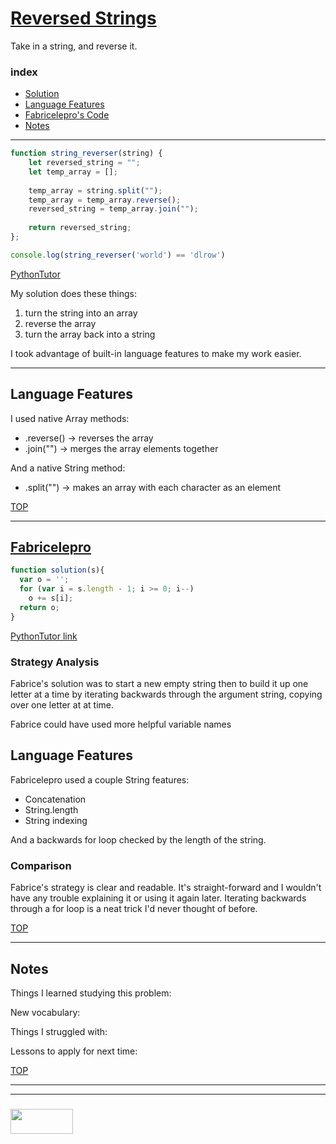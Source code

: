 # [Reversed Strings](https://www.codewars.com/kata/reversed-strings)

Take in a string, and reverse it.

### index
* [Solution](#solution)
* [Language Features](#language-features)
* [Fabricelepro's Code](#fabricelepro)
* [Notes](#notes)

___

```js 
function string_reverser(string) {
    let reversed_string = "";
    let temp_array = [];
    
    temp_array = string.split("");
    temp_array = temp_array.reverse();
    reversed_string = temp_array.join("");
    
    return reversed_string;
}; 

console.log(string_reverser('world') == 'dlrow')
```
[PythonTutor](https://goo.gl/hV5CD7)


My solution does these things:
1. turn the string into an array
2. reverse the array
3. turn the array back into a string

I took advantage of built-in language features to make my work easier.

___

## Language Features

I used native Array methods: 
* .reverse() -> reverses the array
* .join("") -> merges the array elements together

And a native String method:
* .split("") -> makes an array with each character as an element

[TOP](#string-reverser)

___


## [Fabricelepro](https://www.codewars.com/users/fabricelepro)

```js
function solution(s){
  var o = '';
  for (var i = s.length - 1; i >= 0; i--)
    o += s[i];
  return o;
}
```

[PythonTutor link](https://goo.gl/Nt8EhE)



### Strategy Analysis

Fabrice's solution was to start a new empty string then to build it up one letter at a time by iterating backwards through the argument string, copying over one letter at at time.

Fabrice could have used more helpful variable names


## Language Features

Fabricelepro used a couple String features:
* Concatenation
* String.length
* String indexing

And a backwards for loop checked by the length of the string.

### Comparison

Fabrice's strategy is clear and readable. It's straight-forward and I wouldn't have any trouble explaining it or using it again later.  Iterating backwards through a for loop is a neat trick I'd never thought of before.

[TOP](#string-reverser)

___

## Notes

Things I learned studying this problem:


New vocabulary:


Things I struggled with:


Lessons to apply for next time:



[TOP](#reversed-strings)

___
___
### <a href="http://elewa.education/blog" target="_blank"><img src="https://user-images.githubusercontent.com/18554853/34921062-506450ae-f97d-11e7-875f-6feeb26ad72d.png" width="100" height="40"/></a>
